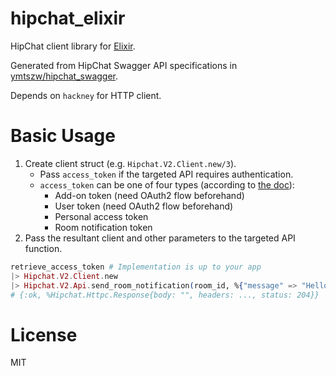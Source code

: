 # hipchat_elixir

HipChat client library for [Elixir](http://elixir-lang.org).

Generated from HipChat Swagger API specifications in [ymtszw/hipchat_swagger](https://github.com/ymtszw/hipchat_swagger).

Depends on `hackney` for HTTP client.

# Basic Usage

1. Create client struct (e.g. `Hipchat.V2.Client.new/3`).
    - Pass `access_token` if the targeted API requires authentication.
    - `access_token` can be one of four types (according to
      [the doc](https://developer.atlassian.com/hipchat/guide/hipchat-rest-api/api-access-tokens)):
        - Add-on token (need OAuth2 flow beforehand)
        - User token (need OAuth2 flow beforehand)
        - Personal access token
        - Room notification token
2. Pass the resultant client and other parameters to the targeted API function.
  ```elixir
  retrieve_access_token # Implementation is up to your app
  |> Hipchat.V2.Client.new
  |> Hipchat.V2.Api.send_room_notification(room_id, %{"message" => "Hello hipchat!"})
  # {:ok, %Hipchat.Httpc.Response{body: "", headers: ..., status: 204}}
  ```

# License

MIT
